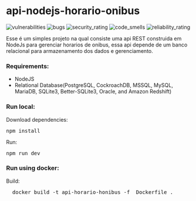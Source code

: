 # api-nodejs-horario-onibus

<p float="left">
   <img src="https://sonarcloud.io/api/project_badges/measure?project=Jose-cyber_api-nodejs-horario-onibus&metric=vulnerabilities" alt="vulnerabilities"/>
   <img src="https://sonarcloud.io/api/project_badges/measure?project=Jose-cyber_api-nodejs-horario-onibus&metric=bugs" alt="bugs"/>
   <img src="https://sonarcloud.io/api/project_badges/measure?project=Jose-cyber_api-nodejs-horario-onibus&metric=security_rating" alt="security_rating"/>
   <img src="https://sonarcloud.io/api/project_badges/measure?project=Jose-cyber_api-nodejs-horario-onibus&metric=code_smells" alt="code_smells"/>
   <img src="https://sonarcloud.io/api/project_badges/measure?project=Jose-cyber_api-nodejs-horario-onibus&metric=reliability_rating" alt="reliability_rating"/>
</p>


Esse é um simples projeto na qual consiste uma api REST construida em NodeJs para gerenciar horarios de onibus, essa api depende de um banco relacional para armazenamento dos dados e gerenciamento.


### Requirements:
 * NodeJS
 * Relational Database(PostgreSQL, CockroachDB, MSSQL, MySQL, MariaDB, SQLite3, Better-SQLite3, Oracle, and Amazon Redshift)


### Run local:

Download dependencies:
<pre>
npm install
</pre>

Run:
<pre>
npm run dev
</pre>

### Run using docker: 

Build:
<pre>
  docker build -t api-horario-honibus -f  Dockerfile .
</pre>





